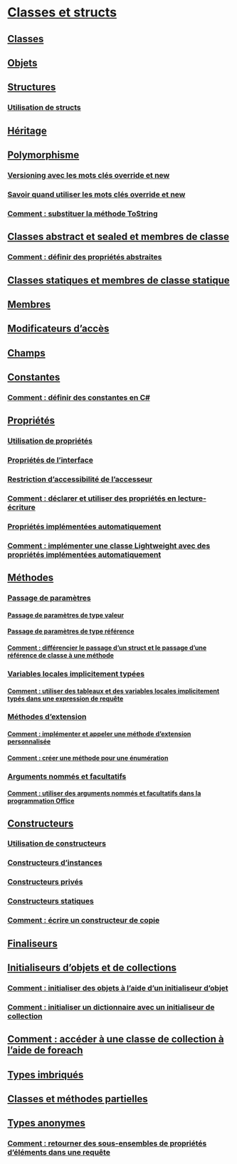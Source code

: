 # [Classes et structs](index.md)
## [Classes](classes.md)
## [Objets](objects.md)
## [Structures](structs.md)
### [Utilisation de structs](using-structs.md)
## [Héritage](inheritance.md)
## [Polymorphisme](polymorphism.md)
### [Versioning avec les mots clés override et new](versioning-with-the-override-and-new-keywords.md)
### [Savoir quand utiliser les mots clés override et new](knowing-when-to-use-override-and-new-keywords.md)
### [Comment : substituer la méthode ToString](how-to-override-the-tostring-method.md)
## [Classes abstract et sealed et membres de classe](abstract-and-sealed-classes-and-class-members.md)
### [Comment : définir des propriétés abstraites](how-to-define-abstract-properties.md)
## [Classes statiques et membres de classe statique](static-classes-and-static-class-members.md)
## [Membres](members.md)
## [Modificateurs d’accès](access-modifiers.md)
## [Champs](fields.md)
## [Constantes](constants.md)
### [Comment : définir des constantes en C#](how-to-define-constants.md)
## [Propriétés](properties.md)
### [Utilisation de propriétés](using-properties.md)
### [Propriétés de l’interface](interface-properties.md)
### [Restriction d’accessibilité de l’accesseur](restricting-accessor-accessibility.md)
### [Comment : déclarer et utiliser des propriétés en lecture-écriture](how-to-declare-and-use-read-write-properties.md)
### [Propriétés implémentées automatiquement](auto-implemented-properties.md)
### [Comment : implémenter une classe Lightweight avec des propriétés implémentées automatiquement](how-to-implement-a-lightweight-class-with-auto-implemented-properties.md)
## [Méthodes](methods.md)
### [Passage de paramètres](passing-parameters.md)
#### [Passage de paramètres de type valeur](passing-value-type-parameters.md)
#### [Passage de paramètres de type référence](passing-reference-type-parameters.md)
#### [Comment : différencier le passage d’un struct et le passage d’une référence de classe à une méthode](how-to-know-the-difference-passing-a-struct-and-passing-a-class-to-a-method.md)
### [Variables locales implicitement typées](implicitly-typed-local-variables.md)
#### [Comment : utiliser des tableaux et des variables locales implicitement typés dans une expression de requête](how-to-use-implicitly-typed-local-variables-and-arrays-in-a-query-expression.md)
### [Méthodes d’extension](extension-methods.md)
#### [Comment : implémenter et appeler une méthode d’extension personnalisée](how-to-implement-and-call-a-custom-extension-method.md)
#### [Comment : créer une méthode pour une énumération](how-to-create-a-new-method-for-an-enumeration.md)
### [Arguments nommés et facultatifs](named-and-optional-arguments.md)
#### [Comment : utiliser des arguments nommés et facultatifs dans la programmation Office](how-to-use-named-and-optional-arguments-in-office-programming.md)
## [Constructeurs](constructors.md)
### [Utilisation de constructeurs](using-constructors.md)
### [Constructeurs d’instances](instance-constructors.md)
### [Constructeurs privés](private-constructors.md)
### [Constructeurs statiques](static-constructors.md)
### [Comment : écrire un constructeur de copie](how-to-write-a-copy-constructor.md)
## [Finaliseurs](destructors.md)
## [Initialiseurs d’objets et de collections](object-and-collection-initializers.md)
### [Comment : initialiser des objets à l’aide d’un initialiseur d’objet](how-to-initialize-objects-by-using-an-object-initializer.md)
### [Comment : initialiser un dictionnaire avec un initialiseur de collection](how-to-initialize-a-dictionary-with-a-collection-initializer.md)
## [Comment : accéder à une classe de collection à l’aide de foreach](how-to-access-a-collection-class-with-foreach.md)
## [Types imbriqués](nested-types.md)
## [Classes et méthodes partielles](partial-classes-and-methods.md)
## [Types anonymes](anonymous-types.md)
### [Comment : retourner des sous-ensembles de propriétés d’éléments dans une requête](how-to-return-subsets-of-element-properties-in-a-query.md)
